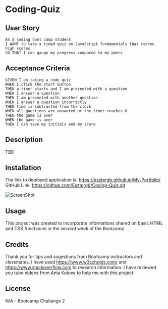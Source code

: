 # Coding-Quiz

## User Story

```
AS A coding boot camp student
I WANT to take a timed quiz on JavaScript fundamentals that stores high scores
SO THAT I can gauge my progress compared to my peers
```

## Acceptance Criteria

```
GIVEN I am taking a code quiz
WHEN I click the start button
THEN a timer starts and I am presented with a question
WHEN I answer a question
THEN I am presented with another question
WHEN I answer a question incorrectly
THEN time is subtracted from the clock
WHEN all questions are answered or the timer reaches 0
THEN the game is over
WHEN the game is over
THEN I can save my initials and my score
```

## Description

TBD

## Installation

The link to deployed application is: https://esztergb.github.io/My-Portfolio/
GitHub Link: https://github.com/Esztergb/Coding-Quiz.git

![ScreenShot](assets/images/screenshotfull.png)

## Usage

This project was created to incorporate informations shared on basic HTML and CSS functvions in the second week of the Bootcamp

## Credits

Thank you for tips and sugestions from Bootcamp instructors and classmates. 
I have used https://www.w3schools.com/ and https://www.stackoverflow.com to research information.
I have reviewed you tube videos from Ania Kubow to help me with this project. 

## License

N/A - Bootcamp Challange 2
